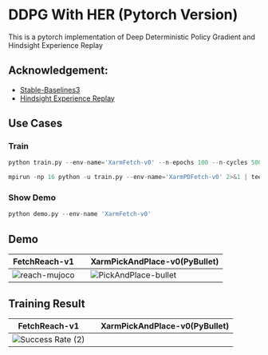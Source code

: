 # DDPG With HER  (Pytorch Version)

This is a pytorch implementation of Deep Deterministic Policy Gradient and Hindsight Experience Replay

## Acknowledgement:

* [Stable-Baselines3](https://github.com/DLR-RM/stable-baselines3)
* [Hindsight Experience Replay](https://github.com/TianhongDai/hindsight-experience-replay)

## Use Cases

### Train

```python
python train.py --env-name='XarmFetch-v0' --n-epochs 100 --n-cycles 500
```
```python
mpirun -np 16 python -u train.py --env-name='XarmPDFetch-v0' 2>&1 | tee pick.log
```

### Show Demo

```python
python demo.py --env-name 'XarmFetch-v0'
```

## Demo

| FetchReach-v1                                                |      | XarmPickAndPlace-v0(PyBullet)                                |
| ------------------------------------------------------------ | ---- | ------------------------------------------------------------ |
| ![reach-mujoco](https://tva1.sinaimg.cn/large/008i3skNly1gswqpam9pmg30bw0bwb2d.gif) |      | ![PickAndPlace-bullet](https://tva1.sinaimg.cn/large/008i3skNly1gswrjjh0frg30bw0bwu13.gif) |

## Training Result

| FetchReach-v1                                                |      | XarmPickAndPlace-v0(PyBullet) |
| ------------------------------------------------------------ | ---- | ----------------------------- |
| ![Success Rate (2)](../../../../../Downloads/Success%20Rate%20(2).svg) |      |                               |

## 